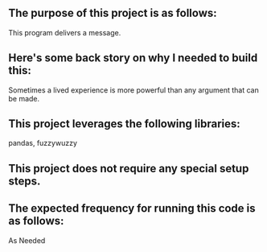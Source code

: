 ## The purpose of this project is as follows:
This program delivers a message.
## Here's some back story on why I needed to build this:
Sometimes a lived experience is more powerful than any argument that can be made. 
## This project leverages the following libraries:
pandas, fuzzywuzzy
## This project does not require any special setup steps.

## The expected frequency for running this code is as follows:
As Needed
